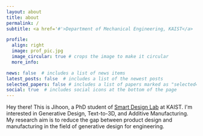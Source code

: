 ```yaml
---
layout: about
title: about
permalink: /
subtitle: <a href='#'>Department of Mechanical Engineering, KAIST</a>

profile:
  align: right
  image: prof_pic.jpg
  image_circular: true # crops the image to make it circular
  more_info:

news: false  # includes a list of news items
latest_posts: false  # includes a list of the newest posts
selected_papers: false # includes a list of papers marked as "selected={true}"
social: true  # includes social icons at the bottom of the page
---
```


Hey there! This is Jihoon, a PhD student of [Smart Design Lab](http://www.smartdesignlab.org/index.html) at KAIST.
I'm interested in Generative Design, Text-to-3D, and Additive Manufacturing.
My research aim is to reduce the gap between product design and manufacturing in the field of generative design for engineering.